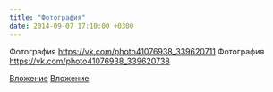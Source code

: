 ```yaml
---
title: "Фотография"
date: 2014-09-07 17:10:00 +0300
---
```


Фотография
https://vk.com/photo41076938_339620711
Фотография
https://vk.com/photo41076938_339620738

[Вложение](https://vk.com/photo41076938_339620711)
[Вложение](https://vk.com/photo41076938_339620738)
